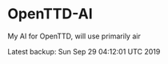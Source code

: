 # OpenTTD-AI
My AI for OpenTTD, will use primarily air

Latest backup: Sun Sep 29 04:12:01 UTC 2019
